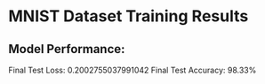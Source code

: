 # MNIST Dataset Training Results

## Model Performance:
Final Test Loss: 0.2002755037991042
Final Test Accuracy: 98.33%
